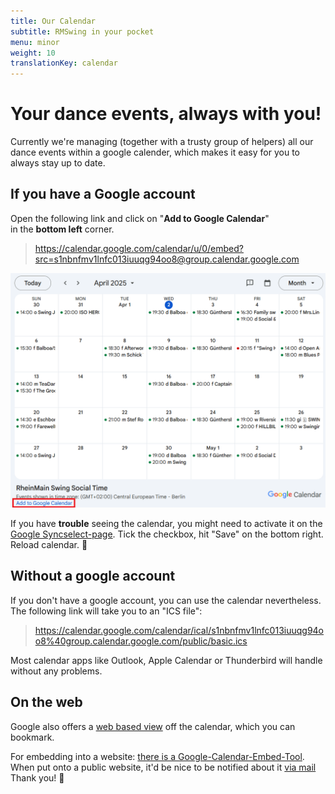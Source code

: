 ```yaml
---
title: Our Calendar
subtitle: RMSwing in your pocket
menu: minor
weight: 10
translationKey: calendar
---
```

# Your dance events, always with you!

Currently we're managing (together with a trusty group of helpers) all our dance events within a google calender, which makes it easy for you to always stay up to date.

## If you have a Google account

Open the following link and click on "**Add to Google Calendar**"\
in the **bottom left** corner.

> https://calendar.google.com/calendar/u/0/embed?src=s1nbnfmv1lnfc013iuuqg94oo8@group.calendar.google.com

![Google Embed](google.png)

If you have **trouble** seeing the calendar, you might need to activate it on the [Google Syncselect-page](https://calendar.google.com/calendar/u/0/syncselect). Tick the checkbox, hit "Save" on the bottom right. Reload calendar. 🤞

## Without a google account

If you don't have a google account, you can use the calendar nevertheless. The following link will take you to an "ICS file":

> https://calendar.google.com/calendar/ical/s1nbnfmv1lnfc013iuuqg94oo8%40group.calendar.google.com/public/basic.ics

Most calendar apps like Outlook, Apple Calendar or Thunderbird will handle without any problems.

## On the web

Google also offers a [web based view](https://calendar.google.com/calendar/embed?src=s1nbnfmv1lnfc013iuuqg94oo8%40group.calendar.google.com&ctz=Europe/Berlin&wkst=2&hl=de) off the calendar, which you can bookmark.

For embedding into a website: [there is a Google-Calendar-Embed-Tool](https://calendar.google.com/calendar/u/0/embedhelper?src=s1nbnfmv1lnfc013iuuqg94oo8%40group.calendar.google.com&ctz=Europe%2FBerlin).\
When put onto a public website, it'd be nice to be notified about it [via mail](mailto:hallo@rmswing.de) Thank you! 🙂

